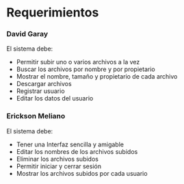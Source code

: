 # Requerimientos
### David Garay
El sistema debe:
- Permitir subir uno o varios archivos a la vez
- Buscar los archivos por nombre y por propietario
- Mostrar el nombre, tamaño y propietario de cada archivo
- Descargar archivos
- Registrar usuario
- Editar los datos del usuario
### Erickson Meliano
El sistema debe:
- Tener una Interfaz sencilla y amigable 
- Editar los nombres de los archivos subidos
- Eliminar los archivos subidos
- Permitir iniciar y cerrar sesión
- Mostrar los archivos subidos por cada usuario
